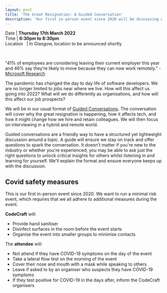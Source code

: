 ```yaml
---
layout: post
title: 'The Great Resignation: A Guided Conversation'
description: 'Our first in person event since 2020 will be discussing what has happened with the tech job market.'
---
```


Date | **Thursday 17th March 2022** <br>
Time | **6:30pm to 8:30pm**<br>
Location &nbsp; | In Glasgow, location to be announced shortly

&nbsp;

"41% of employees are considering leaving their current employer this year and 46% say they’re likely to move because they can now work remotely." - [Microsoft Research](https://www.microsoft.com/en-us/worklab/work-trend-index/hybrid-work)

The pandemic has changed the day to day life of software developers. We are no longer limited to jobs near where we live. How will this affect us going into 2022? What will we do differently as organisations, and how will this affect our job prospects?

We will be in our usual format of [Guided Conversations](http://guidedconversations.org/). The conversation will cover why the great resignation is happening, how it affects tech, and how it might change how we hire and retain colleagues. We will then focus on interviewing in a hybrid and remote world.

Guided conversations are a friendly way to have a structured yet lightweight discussion around a topic. A guide will ensure we stay on track and offer questions to spark the conversation. It doesn't matter if you're new to the industry or whether you're experienced; you may be able to ask just the right questions to unlock critical insights for others whilst listening in and learning for yourself. We'll explain the format and ensure everyone keeps up with the discussion.

## Covid safety measures

This is our first in-person event since 2020. We want to run a minimal risk event, which requires that we all adhere to additional measures during the event.

**CodeCraft** will:

- Provide hand sanitiser
- Disinfect surfaces in the room before the event starts
- Organise the event into smaller groups to minimise contacts

The **attendee** will:

- Not attend if they have COVID-19 symptoms on the day of the event
- Take a lateral flow test on the morning of the event
- Cover their nose and mouth with a mask while speaking to others
- Leave if asked to by an organiser who suspects they have COVID-19 symptoms
- If they test positive for COVID-19 in the days after, inform the CodeCraft organisers
